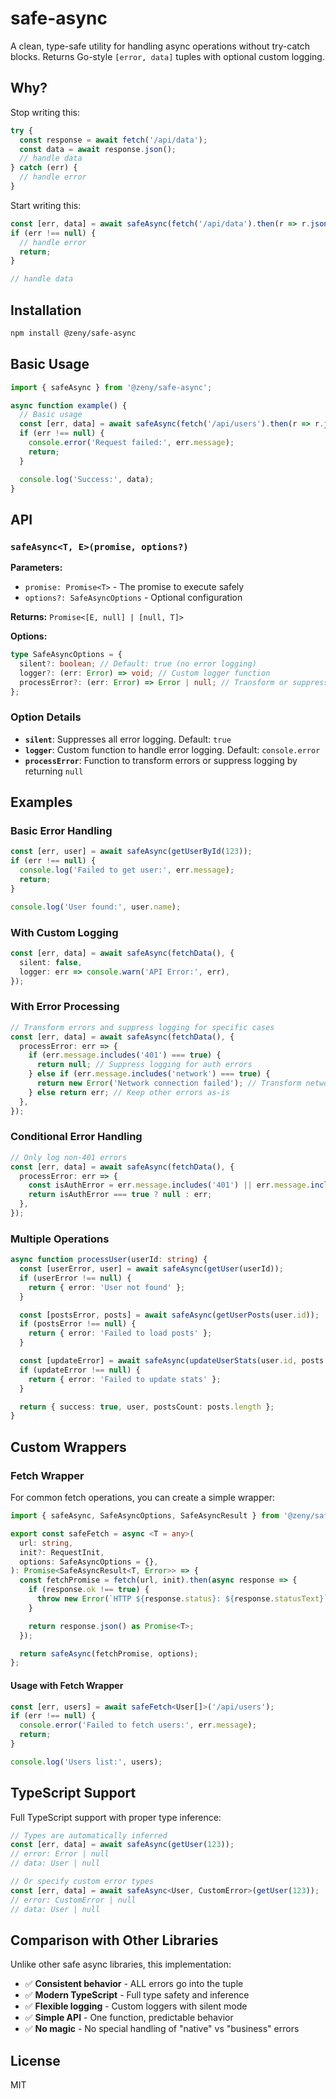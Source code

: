 # safe-async

A clean, type-safe utility for handling async operations without try-catch blocks. Returns Go-style `[error, data]` tuples with optional custom logging.

## Why?

Stop writing this:

```typescript
try {
  const response = await fetch('/api/data');
  const data = await response.json();
  // handle data
} catch (err) {
  // handle error
}
```

Start writing this:

```typescript
const [err, data] = await safeAsync(fetch('/api/data').then(r => r.json()));
if (err !== null) {
  // handle error
  return;
}

// handle data
```

## Installation

```bash
npm install @zeny/safe-async
```

## Basic Usage

```typescript
import { safeAsync } from '@zeny/safe-async';

async function example() {
  // Basic usage
  const [err, data] = await safeAsync(fetch('/api/users').then(r => r.json()));
  if (err !== null) {
    console.error('Request failed:', err.message);
    return;
  }

  console.log('Success:', data);
}
```

## API

### `safeAsync<T, E>(promise, options?)`

**Parameters:**

- `promise: Promise<T>` - The promise to execute safely
- `options?: SafeAsyncOptions` - Optional configuration

**Returns:** `Promise<[E, null] | [null, T]>`

**Options:**

```typescript
type SafeAsyncOptions = {
  silent?: boolean; // Default: true (no error logging)
  logger?: (err: Error) => void; // Custom logger function
  processError?: (err: Error) => Error | null; // Transform or suppress errors
};
```

### Option Details

- **`silent`**: Suppresses all error logging. Default: `true`
- **`logger`**: Custom function to handle error logging. Default: `console.error`
- **`processError`**: Function to transform errors or suppress logging by returning `null`

## Examples

### Basic Error Handling

```typescript
const [err, user] = await safeAsync(getUserById(123));
if (err !== null) {
  console.log('Failed to get user:', err.message);
  return;
}

console.log('User found:', user.name);
```

### With Custom Logging

```typescript
const [err, data] = await safeAsync(fetchData(), {
  silent: false,
  logger: err => console.warn('API Error:', err),
});
```

### With Error Processing

```typescript
// Transform errors and suppress logging for specific cases
const [err, data] = await safeAsync(fetchData(), {
  processError: err => {
    if (err.message.includes('401') === true) {
      return null; // Suppress logging for auth errors
    } else if (err.message.includes('network') === true) {
      return new Error('Network connection failed'); // Transform network errors
    } else return err; // Keep other errors as-is
  },
});
```

### Conditional Error Handling

```typescript
// Only log non-401 errors
const [err, data] = await safeAsync(fetchData(), {
  processError: err => {
    const isAuthError = err.message.includes('401') || err.message.includes('Unauthorized');
    return isAuthError === true ? null : err;
  },
});
```

### Multiple Operations

```typescript
async function processUser(userId: string) {
  const [userError, user] = await safeAsync(getUser(userId));
  if (userError !== null) {
    return { error: 'User not found' };
  }

  const [postsError, posts] = await safeAsync(getUserPosts(user.id));
  if (postsError !== null) {
    return { error: 'Failed to load posts' };
  }

  const [updateError] = await safeAsync(updateUserStats(user.id, posts.length));
  if (updateError !== null) {
    return { error: 'Failed to update stats' };
  }

  return { success: true, user, postsCount: posts.length };
}
```

## Custom Wrappers

### Fetch Wrapper

For common fetch operations, you can create a simple wrapper:

```typescript
import { safeAsync, SafeAsyncOptions, SafeAsyncResult } from '@zeny/safe-async';

export const safeFetch = async <T = any>(
  url: string,
  init?: RequestInit,
  options: SafeAsyncOptions = {},
): Promise<SafeAsyncResult<T, Error>> => {
  const fetchPromise = fetch(url, init).then(async response => {
    if (response.ok !== true) {
      throw new Error(`HTTP ${response.status}: ${response.statusText}`);
    }

    return response.json() as Promise<T>;
  });

  return safeAsync(fetchPromise, options);
};
```

#### Usage with Fetch Wrapper

```typescript
const [err, users] = await safeFetch<User[]>('/api/users');
if (err !== null) {
  console.error('Failed to fetch users:', err.message);
  return;
}

console.log('Users list:', users);
```

## TypeScript Support

Full TypeScript support with proper type inference:

```typescript
// Types are automatically inferred
const [err, data] = await safeAsync(getUser(123));
// error: Error | null
// data: User | null

// Or specify custom error types
const [err, data] = await safeAsync<User, CustomError>(getUser(123));
// error: CustomError | null
// data: User | null
```

## Comparison with Other Libraries

Unlike other safe async libraries, this implementation:

- ✅ **Consistent behavior** - ALL errors go into the tuple
- ✅ **Modern TypeScript** - Full type safety and inference
- ✅ **Flexible logging** - Custom loggers with silent mode
- ✅ **Simple API** - One function, predictable behavior
- ✅ **No magic** - No special handling of "native" vs "business" errors

## License

MIT

